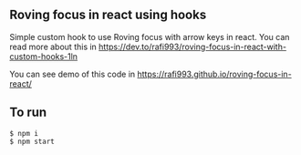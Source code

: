 ## Roving focus in react using hooks

Simple custom hook to use Roving focus with arrow keys in react. You can read more about this in https://dev.to/rafi993/roving-focus-in-react-with-custom-hooks-1ln

You can see demo of this code in https://rafi993.github.io/roving-focus-in-react/

## To run

```
$ npm i
$ npm start
```
